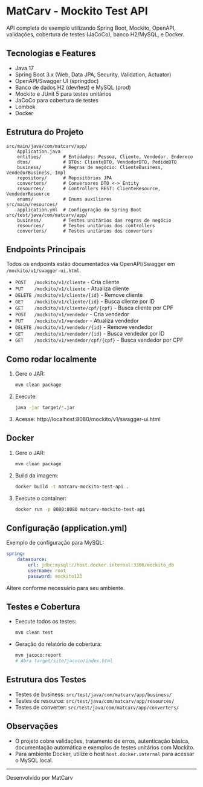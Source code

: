 
# MatCarv - Mockito Test API

API completa de exemplo utilizando Spring Boot, Mockito, OpenAPI, validações, cobertura de testes (JaCoCo), banco H2/MySQL, e Docker.

## Tecnologias e Features
- Java 17
- Spring Boot 3.x (Web, Data JPA, Security, Validation, Actuator)
- OpenAPI/Swagger UI (springdoc)
- Banco de dados H2 (dev/test) e MySQL (prod)
- Mockito e JUnit 5 para testes unitários
- JaCoCo para cobertura de testes
- Lombok
- Docker

## Estrutura do Projeto
```
src/main/java/com/matcarv/app/
	Application.java
	entities/        # Entidades: Pessoa, Cliente, Vendedor, Endereco
	dtos/            # DTOs: ClienteDTO, VendedorDTO, PedidoDTO
	business/        # Regras de negócio: ClienteBusiness, VendedorBusiness, Impl
	repository/      # Repositórios JPA
	converters/      # Conversores DTO <-> Entity
	resources/       # Controllers REST: ClienteResource, VendedorResource
	enums/           # Enums auxiliares
src/main/resources/
	application.yml  # Configuração do Spring Boot
src/test/java/com/matcarv/app/
	business/        # Testes unitários das regras de negócio
	resources/       # Testes unitários dos controllers
	converters/      # Testes unitários dos converters
```

## Endpoints Principais
Todos os endpoints estão documentados via OpenAPI/Swagger em `/mockito/v1/swagger-ui.html`.

- `POST   /mockito/v1/cliente`         - Cria cliente
- `PUT    /mockito/v1/cliente`         - Atualiza cliente
- `DELETE /mockito/v1/cliente/{id}`    - Remove cliente
- `GET    /mockito/v1/cliente/{id}`    - Busca cliente por ID
- `GET    /mockito/v1/cliente/cpf/{cpf}` - Busca cliente por CPF
- `POST   /mockito/v1/vendedor`        - Cria vendedor
- `PUT    /mockito/v1/vendedor`        - Atualiza vendedor
- `DELETE /mockito/v1/vendedor/{id}`   - Remove vendedor
- `GET    /mockito/v1/vendedor/{id}`   - Busca vendedor por ID
- `GET    /mockito/v1/vendedor/cpf/{cpf}` - Busca vendedor por CPF

## Como rodar localmente
1. Gere o JAR:
	 ```sh
	 mvn clean package
	 ```
2. Execute:
	 ```sh
	 java -jar target/*.jar
	 ```
3. Acesse: http://localhost:8080/mockito/v1/swagger-ui.html

## Docker
1. Gere o JAR:
	 ```sh
	 mvn clean package
	 ```
2. Build da imagem:
	 ```sh
	 docker build -t matcarv-mockito-test-api .
	 ```
3. Execute o container:
	 ```sh
	 docker run -p 8080:8080 matcarv-mockito-test-api
	 ```

## Configuração (application.yml)
Exemplo de configuração para MySQL:
```yaml
spring:
	datasource:
		url: jdbc:mysql://host.docker.internal:3306/mockito_db
		username: root
		password: mockito123
```
Altere conforme necessário para seu ambiente.

## Testes e Cobertura
- Execute todos os testes:
	```sh
	mvn clean test
	```
- Geração do relatório de cobertura:
	```sh
	mvn jacoco:report
	# Abra target/site/jacoco/index.html
	```

## Estrutura dos Testes
- Testes de business: `src/test/java/com/matcarv/app/business/`
- Testes de resource: `src/test/java/com/matcarv/app/resources/`
- Testes de converter: `src/test/java/com/matcarv/app/converters/`

## Observações
- O projeto cobre validações, tratamento de erros, autenticação básica, documentação automática e exemplos de testes unitários com Mockito.
- Para ambiente Docker, utilize o host `host.docker.internal` para acessar o MySQL local.

---
Desenvolvido por MatCarv
